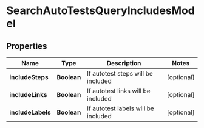 

# SearchAutoTestsQueryIncludesModel


## Properties

| Name | Type | Description | Notes |
|------------ | ------------- | ------------- | -------------|
|**includeSteps** | **Boolean** | If autotest steps will be included |  [optional] |
|**includeLinks** | **Boolean** | If autotest links will be included |  [optional] |
|**includeLabels** | **Boolean** | If autotest labels will be included |  [optional] |



